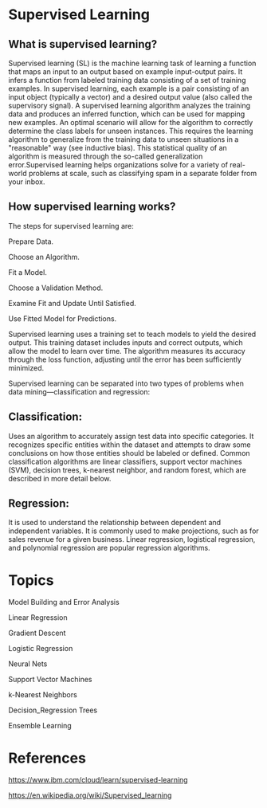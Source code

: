 # Supervised Learning

## What is supervised learning?
Supervised learning (SL) is the machine learning task of learning a function that maps an input to an output based on example 
input-output pairs. It infers a function from labeled training data consisting of a set of training examples. In supervised learning, 
each example is a pair consisting of an input object (typically a vector) and a desired output value (also called the supervisory signal).
A supervised learning algorithm analyzes the training data and produces an inferred function, which can be used for mapping new examples.
An optimal scenario will allow for the algorithm to correctly determine the class labels for unseen instances. This requires the learning 
algorithm to generalize from the training data to unseen situations in a "reasonable" way (see inductive bias). This statistical quality
of an algorithm is measured through the so-called generalization error.Supervised learning helps organizations solve for a variety of 
real-world problems at scale, such as classifying spam in a separate folder from your inbox.

## How supervised learning works?

The steps for supervised learning are:

Prepare Data.

Choose an Algorithm.

Fit a Model.

Choose a Validation Method.

Examine Fit and Update Until Satisfied.

Use Fitted Model for Predictions.

Supervised learning uses a training set to teach models to yield the desired output. This training dataset includes inputs and correct
outputs, which allow the model to learn over time. The algorithm measures its accuracy through the loss function, adjusting until the 
error has been sufficiently minimized.

Supervised learning can be separated into two types of problems when data mining—classification and regression:

## Classification:
Uses an algorithm to accurately assign test data into specific categories. It recognizes specific entities within the dataset and 
attempts to draw some conclusions on how those entities should be labeled or defined. Common classification algorithms are linear 
classifiers, support vector machines (SVM), decision trees, k-nearest neighbor, and random forest, which are described in more detail 
below.

## Regression:
It is used to understand the relationship between dependent and independent variables. It is commonly used to make projections, such as
for sales revenue for a given business. Linear regression, logistical regression, and polynomial regression are popular regression 
algorithms.

# Topics

Model Building and Error Analysis

Linear Regression

Gradient Descent

Logistic Regression

Neural Nets

Support Vector Machines

k-Nearest Neighbors

Decision_Regression Trees

Ensemble Learning

# References

https://www.ibm.com/cloud/learn/supervised-learning

https://en.wikipedia.org/wiki/Supervised_learning

